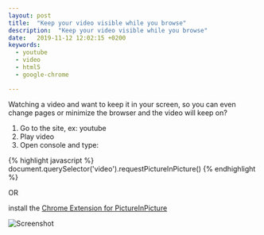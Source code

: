 ```yaml
---
layout: post
title:  "Keep your video visible while you browse"
description:  "Keep your video visible while you browse"
date:   2019-11-12 12:02:15 +0200
keywords:
  - youtube
  - video
  - html5
  - google-chrome

---
```


Watching a video and want to keep it in your screen, so you can even change pages or minimize the browser and the video will keep on?

1.  Go to the site, ex: youtube
3.  Play video
2.  Open console and type:

{% highlight javascript %}
document.querySelector('video').requestPictureInPicture()
{% endhighlight %}

OR

install the [Chrome Extension for PictureInPicture][ext]

![Screenshot](http://i.imgur.com/0Jla53t.jpg)



[ext]: https://chrome.google.com/webstore/detail/picture-in-picture-extens/hkgfoiooedgoejojocmhlaklaeopbecg?hl=en



